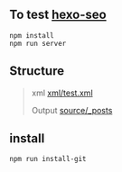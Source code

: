 ## To test [hexo-seo](https://github.com/dimaslanjaka/hexo-seo)
```shell
npm install
npm run server
```

## Structure
> xml  [xml/test.xml](https://github.com/dimaslanjaka/site/tree/test-demo/xml/)
>
> Output [source/_posts](https://github.com/dimaslanjaka/site/tree/test-demo/source/_posts)

## install
```shell
npm run install-git
```
